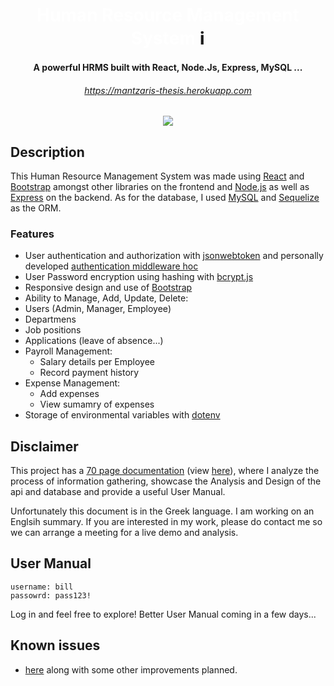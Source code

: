 <h1 align="center">
  <br>
  <h1 align="center">
  <br>
  <a style="text-decoration: none; color: white;" href="https://todolist1.vercel.app" target="_blank" rel="noreferrer"> Human Resource Management System </a>ℹ️
  <br>
</h1>

<h4 align="center">A powerful HRMS built with React, Node.Js, Express, MySQL ...</h4>
<h6 align="center"><a href="https://mantzaris-thesis.herokuapp.com/">https://mantzaris-thesis.herokuapp.com</a></h6>

<p align="center">
  <img src="https://user-images.githubusercontent.com/56836643/105662731-c36f6c80-5ed0-11eb-8a96-4ec846675756.gif">
</p>

## Description

This Human Resource Management System was made using [React](https://github.com/facebook/react#react-----) and [Bootstrap](https://getbootstrap.com/) amongst other libraries on the frontend and [Node.js](https://nodejs.org/en/) as well as [Express](https://expressjs.com/) on the backend. As for the database, I used [MySQL](https://www.mysql.com/) and [Sequelize](https://sequelize.org/) as the ORM.

### Features

- User authentication and authorization with [jsonwebtoken](https://www.npmjs.com/package/jsonwebtoken) and personally developed [authentication middleware hoc](https://github.com/vasilismantz/thesis-fullstack/blob/master/client/src/withAuth.js)
- User Password encryption using hashing with [bcrypt.js](https://www.npmjs.com/package/bcryptjs)
- Responsive design and use of [Bootstrap](https://getbootstrap.com/)
- Ability to Manage, Add, Update, Delete:
- Users (Admin, Manager, Employee)
- Departmens
- Job positions
- Applications (leave of absence...)
- Payroll Management:
  - Salary details per Employee
  - Record payment history
- Expense Management:
  - Add expenses
  - View sumamry of expenses
- Storage of environmental variables with [dotenv](https://www.npmjs.com/package/dotenv)

## Disclaimer

This project has a [70 page documentation](http://estia.hua.gr/browse/23478) (view [here](https://drive.google.com/file/d/1143CfOo8dPUhNYUT7a2deB-Vbi3Yr5ac/view?usp=sharing)), where I analyze the process of information gathering, showcase the Analysis and Design of the api and database and provide a useful User Manual.

Unfortunately this document is in the Greek language. I am working on an Englsih summary. If you are interested in my work, please do contact me so we can arrange a meeting for a live demo and analysis.

## User Manual

```
username: bill
passowrd: pass123!
```

Log in and feel free to explore! Better User Manual coming in a few days...

## Known issues

- [here](https://github.com/vasilismantz/thesis-fullstack/issues) along with some other improvements planned.
